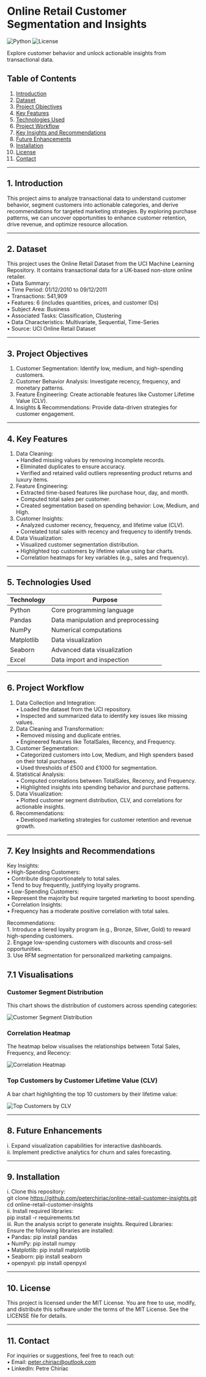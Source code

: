 # Online Retail Customer Segmentation and Insights

![Python](https://img.shields.io/badge/Python-3.7%2B-blue)
![License](https://img.shields.io/badge/License-MIT-green)

Explore customer behavior and unlock actionable insights from transactional data.

## Table of Contents  
1. [Introduction](#1-introduction)  
2. [Dataset](#2-dataset)  
3. [Project Objectives](#3-project-objectives)  
4. [Key Features](#4-key-features)  
5. [Technologies Used](#5-technologies-used)  
6. [Project Workflow](#6-project-workflow)  
7. [Key Insights and Recommendations](#7-key-insights-and-recommendations)  
8. [Future Enhancements](#8-future-enhancements)  
9. [Installation](#9-installation)  
10. [License](#10-license)  
11. [Contact](#11-contact)  

 ---

 ## 1. Introduction

This project aims to analyze transactional data to understand customer behavior, segment customers into actionable categories, and derive recommendations for targeted marketing strategies. By exploring purchase patterns, we can uncover opportunities to enhance customer retention, drive revenue, and optimize resource allocation.

---

## 2. Dataset

This project uses the Online Retail Dataset from the UCI Machine Learning Repository. It contains transactional data for a UK-based non-store online retailer.    
	•	Data Summary:  
	•	Time Period: 01/12/2010 to 09/12/2011  
	•	Transactions: 541,909  
	•	Features: 6 (includes quantities, prices, and customer IDs)  
	•	Subject Area: Business  
	•	Associated Tasks: Classification, Clustering  
	•	Data Characteristics: Multivariate, Sequential, Time-Series  
	•	Source: UCI Online Retail Dataset  

---

## 3. Project Objectives  
1.	Customer Segmentation: Identify low, medium, and high-spending customers.  
2.	Customer Behavior Analysis: Investigate recency, frequency, and monetary patterns.  
3.	Feature Engineering: Create actionable features like Customer Lifetime Value (CLV).  
4.	Insights & Recommendations: Provide data-driven strategies for customer engagement.  

---

 ## 4. Key Features  
1.	Data Cleaning:  
	•	Handled missing values by removing incomplete records.  
	•	Eliminated duplicates to ensure accuracy.  
	•	Verified and retained valid outliers representing product returns and luxury items.  
2.	Feature Engineering:  
	•	Extracted time-based features like purchase hour, day, and month.  
	•	Computed total sales per customer.  
	•	Created segmentation based on spending behavior: Low, Medium, and High.  
3.	Customer Insights:  
	•	Analyzed customer recency, frequency, and lifetime value (CLV).  
	•	Correlated total sales with recency and frequency to identify trends.  
4.	Data Visualization:  
	•	Visualized customer segmentation distribution.  
	•	Highlighted top customers by lifetime value using bar charts.  
	•	Correlation heatmaps for key variables (e.g., sales and frequency).  

---

## 5. Technologies Used  

| **Technology**  | **Purpose**                           |
|------------------|---------------------------------------|
| Python           | Core programming language            |
| Pandas           | Data manipulation and preprocessing  |
| NumPy            | Numerical computations               |
| Matplotlib       | Data visualization                   |
| Seaborn          | Advanced data visualization          |
| Excel            | Data import and inspection           |

---


## 6. Project Workflow  
1.	Data Collection and Integration:  
	•	Loaded the dataset from the UCI repository.    
	•	Inspected and summarized data to identify key issues like missing values.  
2.	Data Cleaning and Transformation:  
	•	Removed missing and duplicate entries.  
	•	Engineered features like TotalSales, Recency, and Frequency.  
3.	Customer Segmentation:  
	•	Categorized customers into Low, Medium, and High spenders based on their total purchases.  
	•	Used thresholds of £500 and £1000 for segmentation.  
4.	Statistical Analysis:  
	•	Computed correlations between TotalSales, Recency, and Frequency.  
	•	Highlighted insights into spending behavior and purchase patterns.  
5.	Data Visualization:  
	•	Plotted customer segment distribution, CLV, and correlations for actionable insights.  
6.	Recommendations:  
	•	Developed marketing strategies for customer retention and revenue growth.  

---

## 7. Key Insights and Recommendations

Key Insights:  
	•	High-Spending Customers:  
	•	Contribute disproportionately to total sales.  
	•	Tend to buy frequently, justifying loyalty programs.  
	•	Low-Spending Customers:  
	•	Represent the majority but require targeted marketing to boost spending.  
	•	Correlation Insights:  
	•	Frequency has a moderate positive correlation with total sales.  

Recommendations:  
	1.	Introduce a tiered loyalty program (e.g., Bronze, Silver, Gold) to reward high-spending customers.  
	2.	Engage low-spending customers with discounts and cross-sell opportunities.  
	3.	Use RFM segmentation for personalized marketing campaigns.  

## 7.1 Visualisations

### Customer Segment Distribution
This chart shows the distribution of customers across spending categories:

![Customer Segment Distribution](visualizations/customer_segment_distribution.png)

### Correlation Heatmap
The heatmap below visualises the relationships between Total Sales, Frequency, and Recency:

![Correlation Heatmap](visualizations/correlation_heatmap.png)

### Top Customers by Customer Lifetime Value (CLV)
A bar chart highlighting the top 10 customers by their lifetime value:

![Top Customers by CLV](visualizations/top_customers_by_clv.png)

 ---


 ## 8. Future Enhancements
 
i.	Expand visualization capabilities for interactive dashboards.  
ii.	Implement predictive analytics for churn and sales forecasting.  

---

 ## 9. Installation        
	
i.	Clone this repository:  
git clone https://github.com/peterchiriac/online-retail-customer-insights.git    
cd online-retail-customer-insights  
ii.	Install required libraries:  
 pip install -r requirements.txt  
iii.	Run the analysis script to generate insights.
	Required Libraries:  
	Ensure the following libraries are installed:  
	•	Pandas: pip install pandas  
	•	NumPy: pip install numpy  
	•	Matplotlib: pip install matplotlib  
	•	Seaborn: pip install seaborn  
	•	openpyxl: pip install openpyxl  

---

 ## 10. License

This project is licensed under the MIT License. You are free to use, modify, and distribute this software under the terms of the MIT License. See the LICENSE file for details.

---

## 11. Contact  
For inquiries or suggestions, feel free to reach out:  
•	Email: peter.chiriac@outlook.com  
•	LinkedIn: Petre Chiriac  
